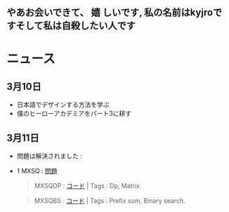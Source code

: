## やあお会いできて、 嬉 しいです, 私の名前はkyjroですそして私は自殺したい人です

# ニュース

## 3月10日
- 日本語でデザインする方法を学ぶ
- 僕のヒーローアカデミアをパート3に耕す

## 3月11日
- 問題は解決されました :
- 1 MXSQ : [問題](https://oj.vnoi.info/problem/qbsquare)
  >MXSQDP : [コード](https://github.com/SunnyYeahBoiii/EveryDayCode/blob/main/Kyjro%E3%81%AE%E3%83%87%E3%83%A2%E3%82%B3%E3%83%BC%E3%83%89/%E5%95%8F%E9%A1%8C%E3%81%AE%E4%BA%BA%E7%94%9F/%E3%83%9B%E3%82%A4%E3%81%95%E3%82%93/mxsqdp.cpp) | Tags : Dp, Matrix.
 
  >MXSQBS : [コード](https://github.com/SunnyYeahBoiii/EveryDayCode/blob/main/Kyjro%E3%81%AE%E3%83%87%E3%83%A2%E3%82%B3%E3%83%BC%E3%83%89/%E5%95%8F%E9%A1%8C%E3%81%AE%E4%BA%BA%E7%94%9F/%E3%83%9B%E3%82%A4%E3%81%95%E3%82%93/mxsqbs.cpp) 
       |  Tags : Prefix sum, Binary search.

